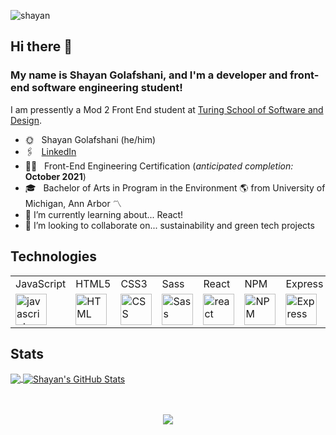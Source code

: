 ![shayan](https://user-images.githubusercontent.com/70605985/124824322-725bae00-df2f-11eb-9393-4bfeeb372dd5.jpg)
<!-- <img src="header.jpg" height="40%"> -->

## Hi there 👋

### My name is Shayan Golafshani, and I'm a developer and front-end software engineering student! 

I am pressently a Mod 2 Front End student at [Turing School of Software and Design](https://github.com/turingschool). 

* 🌞 &nbsp; Shayan Golafshani (he/him)
* 🖇 &nbsp; [LinkedIn](https://www.linkedin.com/in/shayangolafshani/)
* 👨‍💻 &nbsp; Front-End Engineering Certification (*anticipated completion:* **October 2021**)
* 🎓 &nbsp; Bachelor of Arts in Program in the Environment 🌎 from University of Michigan, Ann Arbor 〽️
* 🌱 I’m currently learning about... React!
* 👯 I’m looking to collaborate on... sustainability and green tech projects

 
 ## Technologies
 <table>
    <tr>
        <td>JavaScript</td>
        <td>HTML5</td>
        <td>CSS3</td>
        <td>Sass</td>
        <td>React</td>
      <!--      <td>Router</td> --> 
        <td>NPM</td>
        <td>Express</td>
        <td>Cypress</td>
        <td>Mocha</td>
<!--         <td>Heroku</td> -->
    </tr>
    <tr>
        <td><img src="https://github.com/tkswann2/tech-logos/blob/master/jslogo.png" alt="javascript" width="50" height="auto" /></td>
        <td><img src="https://github.com/tkswann2/tech-logos/blob/master/html5.png" alt="HTML" width="50" height="auto" /></td>
        <td><img src="https://github.com/tkswann2/tech-logos/blob/master/css3.png" alt="CSS" width="50" height="auto" /></td>
        <td><img src="https://github.com/tkswann2/tech-logos/blob/master/sass.png" alt="Sass" width="50" height="auto" /></td>
        <td><img src="https://github.com/tkswann2/tech-logos/blob/master/react.png" alt="react" width="50" height="auto" /></td>
<!--         <td><img src="https://user-images.githubusercontent.com/73092355/119361186-9d808b80-bc68-11eb-97ee-05bde2700716.png" alt="router" width="50" height="auto" /></td> --> 
        <td><img src="https://github.com/tkswann2/tech-logos/blob/master/npm.png" alt="NPM" width="50" height="auto" /></td>
         <td><img src="https://github.com/tkswann2/tech-logos/blob/master/express.png" alt="Express" width="50" height="auto" /></td>
        <td><img src="https://user-images.githubusercontent.com/73092355/119361263-b5f0a600-bc68-11eb-9f41-8e10aa013e7a.png" alt="Cypress" width="50" height="auto" /></td>
        <td><img src="https://github.com/tkswann2/tech-logos/blob/master/mocha.png" alt="Mocha" width="50" height="auto" /></td>
<!--         <td><img src="https://user-images.githubusercontent.com/73092355/119402483-3bd91500-bc9a-11eb-9465-edf38b6a68d3.png" alt="Heroku" width="50" height="auto"/> </td> -->
    </tr>
</table>

<!-- ## Recent/Proudest Contributions to Open Source -->

## Stats

<a href="https://github.com/shayan-golafshani/shayan-golafshani">
  <img align="center" src="https://github-readme-stats.vercel.app/api/top-langs/?username=shayan-golafshani&hide=java,html,tex&title_color=ffffff&text_color=c9cacc&icon_color=2bbc8a&bg_color=1d1f21&langs_count=3" />
</a>
<a href="https://github.com/shayan-golafshani/shayan-golafshani">
  <img align="center" src="https://github-readme-stats.vercel.app/api?username=shayan-golafshani&show_icons=true&line_height=27&count_private=true&title_color=ffffff&text_color=c9cacc&icon_color=2bbc8a&bg_color=1d1f21" alt="Shayan's GitHub Stats" />
</a>  
<br>
<br>
<br>
<p align="center"> 
  <img src="https://komarev.com/ghpvc/?username=shayan-golafshani&color=1f5936" />
</p>
